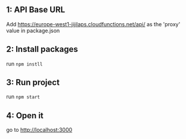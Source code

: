 
## 1: API Base URL

Add https://europe-west1-jijilaps.cloudfunctions.net/api/ as the 'proxy' value in package.json

## 2: Install packages

run `npm instll`

## 3: Run project

run `npm start`

## 4: Open it

go to [http://localhost:3000](http://localhost:3000)
